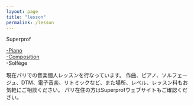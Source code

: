 ```yaml
---
layout: page
title: "lesson"
permalink: /lesson
---
```

<style>
  .video-container {
    position: relative;
    padding-bottom: 56.25%; /* 16:9 aspect ratio for video */
    height: 0;
    overflow: hidden;
  }

  .video-container iframe {
    position: absolute;
    top: 0;
    left: 0;
    width: 100%;
    height: 100%;
  }
</style>

Superprof<br>

  <a href="https://www.superprof.fr/niveaux-diplomee-master-pedagogie-composition-haute-ecole-suisse-enseignant-styles-musique">-Piano</a><br>
  <a href="https://www.superprof.fr/cours-composition-niveaux-diplomee-master-pedagogie-composition-haute-ecole-suisse-enseignant">-Composition</a><br>
  <a href="https://www.superprof.fr/solfege-niveaux-diplomee-master-pedagogie-composition-haute-ecole-suisse-enseignant"></a>-Solfège<br>

現在パリでの音楽個人レッスンを行なっています。
作曲、ピアノ、ソルフェージュ、DTM、電子音楽、リトミックなど、また場所、レベル、レッスン料もお気軽にご相談ください。
パリ在住の方はSuperprofウェブサイトもご確認ください。
